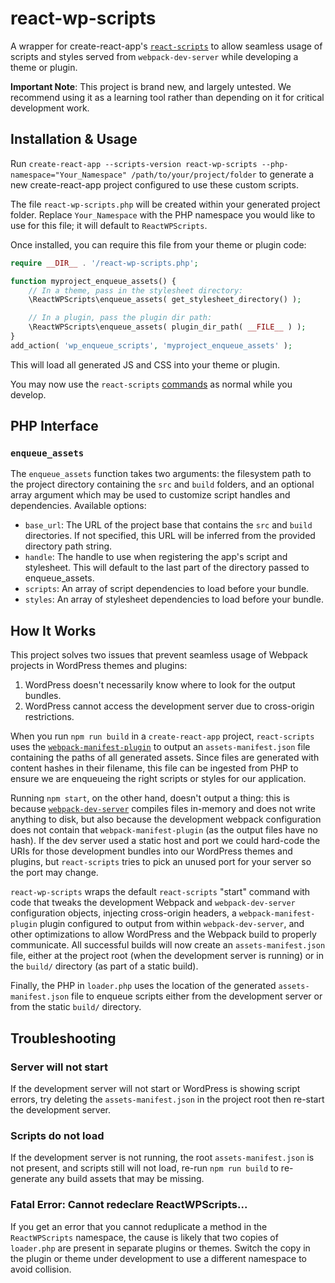 # react-wp-scripts

A wrapper for create-react-app's [`react-scripts`](https://github.com/facebookincubator/create-react-app/tree/master/packages/react-scripts) to allow seamless usage of scripts and styles served from `webpack-dev-server` while developing a theme or plugin.

**Important Note**: This project is brand new, and largely untested. We recommend using it as a learning tool rather than depending on it for critical development work.

## Installation & Usage

Run `create-react-app --scripts-version react-wp-scripts --php-namespace="Your_Namespace" /path/to/your/project/folder` to generate a new create-react-app project configured to use these custom scripts.

The file `react-wp-scripts.php` will be created within your generated project folder. Replace `Your_Namespace` with the PHP namespace you would like to use for this file; it will default to `ReactWPScripts`.

Once installed, you can require this file from your theme or plugin code:
```php
require __DIR__ . '/react-wp-scripts.php';

function myproject_enqueue_assets() {
	// In a theme, pass in the stylesheet directory:
	\ReactWPScripts\enqueue_assets( get_stylesheet_directory() );

	// In a plugin, pass the plugin dir path:
	\ReactWPScripts\enqueue_assets( plugin_dir_path( __FILE__ ) );
}
add_action( 'wp_enqueue_scripts', 'myproject_enqueue_assets' );
```

This will load all generated JS and CSS into your theme or plugin.

You may now use the `react-scripts` [commands](https://github.com/facebookincubator/create-react-app/blob/master/README.md#npm-start-or-yarn-start) as normal while you develop.

## PHP Interface

### `enqueue_assets`

The `enqueue_assets` function takes two arguments: the filesystem path to the project directory containing the `src` and `build` folders, and an optional array argument which may be used to customize script handles and dependencies. Available options:

- `base_url`: The URL of the project base that contains the `src` and `build` directories. If not specified, this URL will be inferred from the provided directory path string.
- `handle`: The handle to use when registering the app's script and stylesheet. This will default to the last part of the directory passed to enqueue_assets.
- `scripts`: An array of script dependencies to load before your bundle.
- `styles`: An array of stylesheet dependencies to load before your bundle.

## How It Works

This project solves two issues that prevent seamless usage of Webpack projects in WordPress themes and plugins:

1. WordPress doesn't necessarily know where to look for the output bundles.
2. WordPress cannot access the development server due to cross-origin restrictions.

When you run `npm run build` in a `create-react-app` project, `react-scripts` uses the [`webpack-manifest-plugin`](https://github.com/danethurber/webpack-manifest-plugin) to output an `assets-manifest.json` file containing the paths of all generated assets. Since files are generated with content hashes in their filename, this file can be ingested from PHP to ensure we are enqueueing the right scripts or styles for our application.

Running `npm start`, on the other hand, doesn't output a thing: this is because [`webpack-dev-server`](https://github.com/webpack/webpack-dev-server) compiles files in-memory and does not write anything to disk, but also because the development webpack configuration does not contain that `webpack-manifest-plugin` (as the output files have no hash). If the dev server used a static host and port we could hard-code the URIs for those development bundles into our WordPress themes and plugins, but `react-scripts` tries to pick an unused port for your server so the port may change.

`react-wp-scripts` wraps the default `react-scripts` "start" command with code that tweaks the development Webpack and `webpack-dev-server` configuration objects, injecting cross-origin headers, a `webpack-manifest-plugin` plugin configured to output from within `webpack-dev-server`, and other optimizations to allow WordPress and the Webpack build to properly communicate. All successful builds will now create an `assets-manifest.json` file, either at the project root (when the development server is running) or in the `build/` directory (as part of a static build).

Finally, the PHP in `loader.php` uses the location of the generated `assets-manifest.json` file to enqueue scripts either from the development server or from the static `build/` directory.

## Troubleshooting

### Server will not start

If the development server will not start or WordPress is showing script errors, try deleting the `assets-manifest.json` in the project root then re-start the development server.

### Scripts do not load

If the development server is not running, the root `assets-manifest.json` is not present, and scripts still will not load, re-run `npm run build` to re-generate any build assets that may be missing.

### Fatal Error: Cannot redeclare ReactWPScripts...

If you get an error that you cannot reduplicate a method in the `ReactWPScripts` namespace, the cause is likely that two copies of `loader.php` are present in separate plugins or themes. Switch the copy in the plugin or theme under development to use a different namespace to avoid collision.
